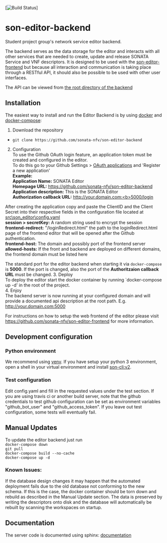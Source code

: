 [![Build Status](https://travis-ci.org/sonata-nfv/son-editor-backend.svg?branch=master)]


# son-editor-backend
Student project group's network service editor backend.

The backend serves as the data storage for the editor and interacts with all other services that are needed to create, update and release SONATA Service and VNF descriptors. It is designed to be used with the [son-editor-frontend](https://github.com/sonata-nfv/son-editor-frontend) but because all interaction and communication is taking place through a RESTful API, it should also be possible to be used with other user interfaces.

The API can be viewed from [the root directory of the backend](http://fg-cn-sandman1.cs.upb.de:5000/)

## Installation

The easiest way to install and run the Editor Backend is by using [docker](https://www.docker.com/) and [docker-compose](https://docs.docker.com/compose/):

1. Download the repository
  * `git clone https://github.com/sonata-nfv/son-editor-backend`
2. Configuration  
  To use the Github OAuth login feature, an application token must be created and configured in the editor.  
  To do this go to your Github Settings > [OAuth applications](https://github.com/settings/developers) and 'Register a new application'  
  **Example:**  
    **Application Name:** SONATA Editor  
    **Homepage URL:** https://github.com/sonata-nfv/son-editor-backend  
    **Application description:** This is the SONATA Editor  
    **Authorization callback URL:** http://your.domain.com:<b>5000/login</b>  
    
  After creating the application copy and paste the ClientID and the Client Secret into their respective fields in the configuration file located at [src\son_editor\config.yaml](src/son_editor/config.yaml)  
  **session > secretKey:**  A random string used to encrypt the session  
  **frontend-redirect:** "/loginRedirect.html" the path to the loginRedirect.html page of the frontend editor that will be opened after the Github authentication.  
  **frontend-host:** The domain and possibly port of the frontend server  
  **allowed-hosts:** If the front and backend are deployed on different domains, the frontend domain must be listed here
  
  The standard port for the editor backend when starting it via `docker-compose` is **5000**. If the port is changed, also the port of the **Authoritzaion callback URL** must be changed.
3. Deploy  
  To deploy the editor start the docker container by running `docker-compose up -d' in the root of the project.  
4. Enjoy  
  The backend server is now running at your configured domain and will provide a documented api description at the root path. E.g.  http://your.domain.com:5000
  
For instructions on how to setup the web frontend of the editor please visit https://github.com/sonata-nfv/son-editor-frontend for more information.


## Development configuration
### Python environment
We recommend using [venv](https://docs.python.org/dev/tutorial/venv.html). If you have setup your python 3 environment, open a shell in your virtual environment
and install [son-cli:v2](https://github.com/sonata-nfv/son-cli/tree/v2.0).

### Test configuration
 
Edit config.yaml and fill in the requested values under the test section. If you are using travis ci or another build server, note that the github credentials to 
test github configuration can be set as environment variables "github_bot_user" and "github_access_token".
If you leave out test configuration, some tests will eventually fail. 

## Manual Updates
 To update the editor backend just run  
  `docker-compose down`  
  `git pull`  
  `docker-compose build --no-cache`  
  `docker-compose up -d`

### Known Issues:
If the database design changes it may happen that the automated deployment fails due to the old database not conforming to the new schema. If this is the case, the docker container should be torn down and rebuild as described in the Manual Update section. The data is preserved by writing the descriptors onto disk and the database will automatically be rebuilt by scanning the workspaces on startup.
  
## Documentation
The server code is documented using sphinx: [documentation](https://cn-upb.github.io/upb-son-editor-backend/)
